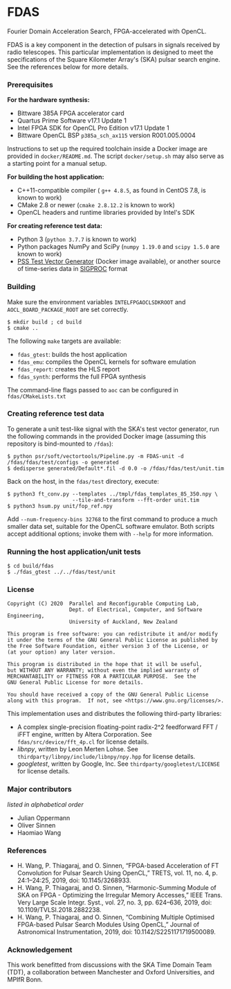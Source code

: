 # FDAS

Fourier Domain Acceleration Search, FPGA-accelerated with OpenCL.

FDAS is a key component in the detection of pulsars in signals received by radio telescopes. This particular implementation is designed to meet the specifications of the Square Kilometer Array's (SKA) pulsar search engine. See the references below for more details.

### Prerequisites

**For the hardware synthesis:**
- Bittware 385A FPGA accelerator card
- Quartus Prime Software v17.1 Update 1
- Intel FPGA SDK for OpenCL Pro Edition v17.1 Update 1
- Bittware OpenCL BSP `p385a_sch_ax115` version R001.005.0004

Instructions to set up the required toolchain inside a Docker image are provided in `docker/README.md`. The script `docker/setup.sh` may also serve as a starting point for a manual setup.

**For building the host application:**
- C++11-compatible compiler ( `g++ 4.8.5`, as found in CentOS 7.8, is known to work)
- CMake 2.8 or newer (`cmake 2.8.12.2` is known to work)
- OpenCL headers and runtime libraries provided by Intel's SDK

**For creating reference test data:**
- Python 3 (`python 3.7.7` is known to work)
- Python packages NumPy and SciPy (`numpy 1.19.0` and `scipy 1.5.0` are known to work)
- [PSS Test Vector Generator](https://gitlab.com/ska-telescope/pss-test-vector-generator) (Docker image available), or another source of time-series data in [SIGPROC](http://sigproc.sourceforge.net) format

### Building

Make sure the environment variables `INTELFPGAOCLSDKROOT` and `AOCL_BOARD_PACKAGE_ROOT` are set correctly.

    $ mkdir build ; cd build
    $ cmake ..

The following `make` targets are available:
- `fdas_gtest`: builds the host application
- `fdas_emu`: compiles the OpenCL kernels for software emulation
- `fdas_report`: creates the HLS report
- `fdas_synth`: performs the full FPGA synthesis

The command-line flags passed to `aoc` can be configured in `fdas/CMakeLists.txt`

### Creating reference test data

To generate a unit test-like signal with the SKA's test vector generator, run the following commands in the provided Docker image (assuming this repository is bind-mounted to `/fdas`):

    $ python psr/soft/vectortools/Pipeline.py -m FDAS-unit -d /fdas/fdas/test/configs -o generated
    $ dedisperse generated/Default*.fil -d 0.0 -o /fdas/fdas/test/unit.tim

Back on the host, in the `fdas/test` directory, execute:

    $ python3 ft_conv.py --templates ../tmpl/fdas_templates_85_350.npy \
                         --tile-and-transform --fft-order unit.tim
    $ python3 hsum.py unit/fop_ref.npy

Add `--num-frequency-bins 32768` to the first command to produce a much smaller data set, suitable for the OpenCL software emulator. Both scripts accept additional options; invoke them with `--help` for more information.

### Running the host application/unit tests

    $ cd build/fdas
    $ ./fdas_gtest ../../fdas/test/unit

### License

    Copyright (C) 2020  Parallel and Reconfigurable Computing Lab,
                        Dept. of Electrical, Computer, and Software Engineering,
                        University of Auckland, New Zealand

    This program is free software: you can redistribute it and/or modify
    it under the terms of the GNU General Public License as published by
    the Free Software Foundation, either version 3 of the License, or
    (at your option) any later version.

    This program is distributed in the hope that it will be useful,
    but WITHOUT ANY WARRANTY; without even the implied warranty of
    MERCHANTABILITY or FITNESS FOR A PARTICULAR PURPOSE.  See the
    GNU General Public License for more details.

    You should have received a copy of the GNU General Public License
    along with this program.  If not, see <https://www.gnu.org/licenses/>.

This implementation uses and distributes the following third-party libraries:
- A complex single-precision floating-point radix-2^2 feedforward FFT / iFFT engine, written by Altera Corporation. See `fdas/src/device/fft_4p.cl` for license details.
- *libnpy*, written by Leon Merten Lohse. See `thirdparty/libnpy/include/libnpy/npy.hpp` for license details.
- *googletest*, written by Google, Inc. See `thirdparty/googletest/LICENSE` for license details.

### Major contributors

*listed in alphabetical order*
- Julian Oppermann
- Oliver Sinnen
- Haomiao Wang

### References

- H. Wang, P. Thiagaraj, and O. Sinnen, “FPGA-based Acceleration of FT Convolution for Pulsar Search Using OpenCL,” TRETS, vol. 11, no. 4, p. 24:1–24:25, 2019, doi: 10.1145/3268933.
- H. Wang, P. Thiagaraj, and O. Sinnen, “Harmonic-Summing Module of SKA on FPGA - Optimizing the Irregular Memory Accesses,” IEEE Trans. Very Large Scale Integr. Syst., vol. 27, no. 3, pp. 624–636, 2019, doi: 10.1109/TVLSI.2018.2882238.
- H. Wang, P. Thiagaraj, and O. Sinnen, “Combining Multiple Optimised FPGA-based Pulsar Search Modules Using OpenCL,” Journal of Astronomical Instrumentation, 2019, doi: 10.1142/S2251171719500089.

### Acknowledgement

This work benefitted from discussions with the SKA Time Domain Team (TDT), a collaboration between Manchester and Oxford Universities, and MPIfR Bonn.

